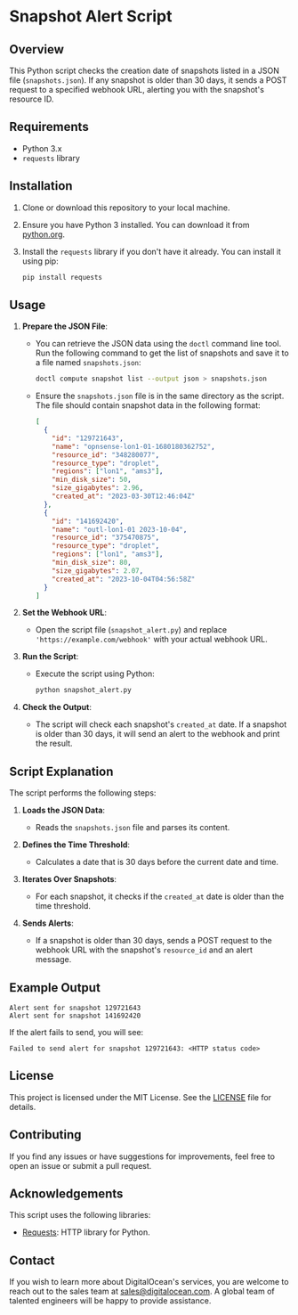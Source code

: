 # Snapshot Alert Script

## Overview

This Python script checks the creation date of snapshots listed in a JSON file (`snapshots.json`). If any snapshot is older than 30 days, it sends a POST request to a specified webhook URL, alerting you with the snapshot's resource ID.

## Requirements

- Python 3.x
- `requests` library

## Installation

1. Clone or download this repository to your local machine.
2. Ensure you have Python 3 installed. You can download it from [python.org](https://www.python.org/downloads/).
3. Install the `requests` library if you don't have it already. You can install it using pip:

    ```bash
    pip install requests
    ```

## Usage

1. **Prepare the JSON File**:
   - You can retrieve the JSON data using the `doctl` command line tool. Run the following command to get the list of snapshots and save it to a file named `snapshots.json`:

     ```bash
     doctl compute snapshot list --output json > snapshots.json
     ```

   - Ensure the `snapshots.json` file is in the same directory as the script. The file should contain snapshot data in the following format:

     ```json
     [
       {
         "id": "129721643",
         "name": "opnsense-lon1-01-1680180362752",
         "resource_id": "348280077",
         "resource_type": "droplet",
         "regions": ["lon1", "ams3"],
         "min_disk_size": 50,
         "size_gigabytes": 2.96,
         "created_at": "2023-03-30T12:46:04Z"
       },
       {
         "id": "141692420",
         "name": "outl-lon1-01 2023-10-04",
         "resource_id": "375470875",
         "resource_type": "droplet",
         "regions": ["lon1", "ams3"],
         "min_disk_size": 80,
         "size_gigabytes": 2.07,
         "created_at": "2023-10-04T04:56:58Z"
       }
     ]
     ```

2. **Set the Webhook URL**:
   - Open the script file (`snapshot_alert.py`) and replace `'https://example.com/webhook'` with your actual webhook URL.

3. **Run the Script**:
   - Execute the script using Python:

     ```bash
     python snapshot_alert.py
     ```

4. **Check the Output**:
   - The script will check each snapshot's `created_at` date. If a snapshot is older than 30 days, it will send an alert to the webhook and print the result.

## Script Explanation

The script performs the following steps:

1. **Loads the JSON Data**:
   - Reads the `snapshots.json` file and parses its content.

2. **Defines the Time Threshold**:
   - Calculates a date that is 30 days before the current date and time.

3. **Iterates Over Snapshots**:
   - For each snapshot, it checks if the `created_at` date is older than the time threshold.

4. **Sends Alerts**:
   - If a snapshot is older than 30 days, sends a POST request to the webhook URL with the snapshot's `resource_id` and an alert message.

## Example Output

```
Alert sent for snapshot 129721643
Alert sent for snapshot 141692420
```

If the alert fails to send, you will see:

```
Failed to send alert for snapshot 129721643: <HTTP status code>
```

## License

This project is licensed under the MIT License. See the [LICENSE](LICENSE) file for details.

## Contributing

If you find any issues or have suggestions for improvements, feel free to open an issue or submit a pull request.

## Acknowledgements

This script uses the following libraries:
- [Requests](https://docs.python-requests.org/en/master/): HTTP library for Python.

## Contact

If you wish to learn more about DigitalOcean's services, you are welcome to reach out to the sales team at [sales@digitalocean.com](mailto:sales@digitalocean.com). A global team of talented engineers will be happy to provide assistance.
